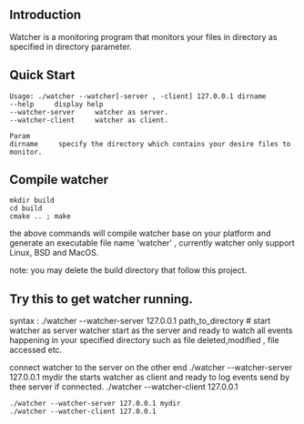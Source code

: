 Introduction
---------------
 Watcher is a monitoring program that monitors your files in directory as specified in directory parameter.

Quick Start
---------------
```shell
Usage: ./watcher --watcher[-server , -client] 127.0.0.1 dirname
--help     display help
--watcher-server     watcher as server.
--watcher-client     watcher as client.

Param
dirname		specify the directory which contains your desire files to monitor.
```
Compile watcher
---------------

```shell
mkdir build
cd build
cmake .. ; make 
```
the above commands will compile watcher base on your platform and generate an executable file name 'watcher' , currently watcher only support Linux, BSD and MacOS.

note: you may delete the build directory that follow this project.

Try this to get watcher running.
---------------------------------

syntax : ./watcher --watcher-server 127.0.0.1 path_to_directory # start watcher as server
watcher start as the server and ready to watch all events
happening in your specified directory such as file deleted,modified , file accessed etc.

connect watcher to the server on the other end
./watcher --watcher-server 127.0.0.1 mydir 
the starts watcher as client and ready to log events send by thee server if connected.
./watcher --watcher-client 127.0.0.1

```shell
./watcher --watcher-server 127.0.0.1 mydir 
./watcher --watcher-client 127.0.0.1  
```

